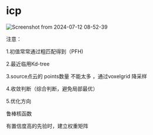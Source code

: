# icp

![Screenshot from 2024-07-12 08-52-39](https://github.com/user-attachments/assets/1146e3c7-ec3b-4d11-a181-9b76b400c55c)

注意：


1.初值常常通过粗匹配得到（PFH)

2.最近临用Kd-tree

3.source点云的 points数量 不能太多 ，通过voxelgrid 降采样

4.收敛判断（综合判断，避免局部最优）

5.优化方向

鲁棒核函数

有置信度高的先验时，建立权重矩阵
